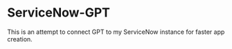 # ServiceNow-GPT
This is an attempt to connect GPT to my ServiceNow instance for faster app creation.

